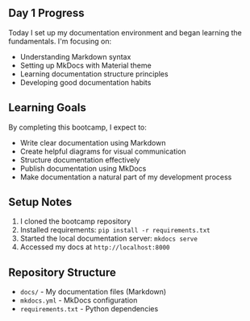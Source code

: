 ## Day 1 Progress

Today I set up my documentation environment and began learning the fundamentals. I'm focusing on:

- Understanding Markdown syntax
- Setting up MkDocs with Material theme
- Learning documentation structure principles
- Developing good documentation habits

## Learning Goals

By completing this bootcamp, I expect to:

- Write clear documentation using Markdown
- Create helpful diagrams for visual communication
- Structure documentation effectively
- Publish documentation using MkDocs
- Make documentation a natural part of my development process

## Setup Notes

1. I cloned the bootcamp repository
2. Installed requirements: `pip install -r requirements.txt`
3. Started the local documentation server: `mkdocs serve`
4. Accessed my docs at `http://localhost:8000`

## Repository Structure

- `docs/` - My documentation files (Markdown)
- `mkdocs.yml` - MkDocs configuration
- `requirements.txt` - Python dependencies
